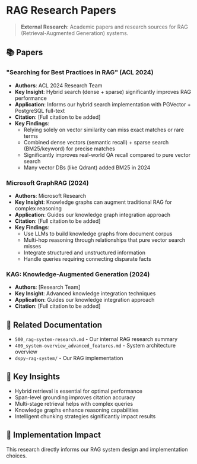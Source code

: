 <!-- CONTEXT_REFERENCE: 400_context-priority-guide.md -->

<!-- MODULE_REFERENCE: 400_system-overview_advanced_features.md -->
<!-- MODULE_REFERENCE: 400_system-overview.md -->
# RAG Research Papers

> **External Research**: Academic papers and research sources for RAG (Retrieval-Augmented Generation) systems.

## 📚 **Papers**

### **"Searching for Best Practices in RAG" (ACL 2024)**
- **Authors**: ACL 2024 Research Team
- **Key Insight**: Hybrid search (dense + sparse) significantly improves RAG performance
- **Application**: Informs our hybrid search implementation with PGVector + PostgreSQL full-text
- **Citation**: [Full citation to be added]
- **Key Findings**:
  - Relying solely on vector similarity can miss exact matches or rare terms
  - Combined dense vectors (semantic recall) + sparse search (BM25/keyword) for precise matches
  - Significantly improves real-world QA recall compared to pure vector search
  - Many vector DBs (like Qdrant) added BM25 in 2024

### **Microsoft GraphRAG (2024)**
- **Authors**: Microsoft Research
- **Key Insight**: Knowledge graphs can augment traditional RAG for complex reasoning
- **Application**: Guides our knowledge graph integration approach
- **Citation**: [Full citation to be added]
- **Key Findings**:
  - Use LLMs to build knowledge graphs from document corpus
  - Multi-hop reasoning through relationships that pure vector search misses
  - Integrate structured and unstructured information
  - Handle queries requiring connecting disparate facts

### **KAG: Knowledge-Augmented Generation (2024)**
- **Authors**: [Research Team]
- **Key Insight**: Advanced knowledge integration techniques
- **Application**: Guides our knowledge integration approach
- **Citation**: [Full citation to be added]

## 🔗 **Related Documentation**
- `500_rag-system-research.md` - Our internal RAG research summary
- `400_system-overview_advanced_features.md` - System architecture overview
- `dspy-rag-system/` - Our RAG implementation

## 📖 **Key Insights**
- Hybrid retrieval is essential for optimal performance
- Span-level grounding improves citation accuracy
- Multi-stage retrieval helps with complex queries
- Knowledge graphs enhance reasoning capabilities
- Intelligent chunking strategies significantly impact results

## 🎯 **Implementation Impact**
This research directly informs our RAG system design and implementation choices.

